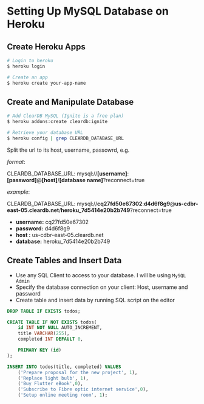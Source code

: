 # Setting Up MySQL Database on Heroku

## Create Heroku Apps

```bash
# Login to heroku
$ heroku login

# Create an app
$ heroku create your-app-name
```

## Create and Manipulate Database

```bash
# Add ClearDB MySQL (Ignite is a free plan)
$ heroku addons:create cleardb:ignite

# Retrieve your database URL
$ heroku config | grep CLEARDB_DATABASE_URL

```

Split the url to its host, username, passowrd,
e.g.

_format_:

CLEARDB_DATABASE_URL: mysql://**[username]**:**[password]**@**[host]**/**[database name]**?reconnect=true

_example_:

CLEARDB_DATABASE_URL: mysql://**cq27fd50e67302**:**d4d6f8g9**@**us-cdbr-east-05.cleardb.net**/**heroku_7d5414e20b2b749**?reconnect=true

- **username:** cq27fd50e67302
- **password:** d4d6f8g9
- **host :** us-cdbr-east-05.cleardb.net
- **database:** heroku_7d5414e20b2b749

## Create Tables and Insert Data

- Use any SQL Client to access to your database. I will be using `MySQL Admin`
- Specify the database connection on your client: Host, username and password
- Create table and insert data by running SQL script on the editor

```sql
DROP TABLE IF EXISTS todos;

CREATE TABLE IF NOT EXISTS todos(
    id INT NOT NULL AUTO_INCREMENT,
    title VARCHAR(255),
    completed INT DEFAULT 0,

    PRIMARY KEY (id)
);

INSERT INTO todos(title, completed) VALUES
    ('Prepare proposal for the new project', 1),
    ('Replace light bulb', 1),
    ('Buy Flutter eBook',0),
    ('Subscribe to Fibre optic internet service',0),
    ('Setup online meeting room', 1);
```
